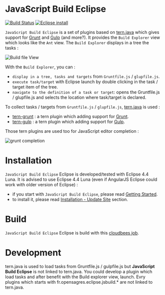 JavaScript Build Eclipse
=========

[![Build Status](https://secure.travis-ci.org/angelozerr/jsbuild-eclipse.png)](http://travis-ci.org/angelozerr/jsbuild-eclipse)
[![Eclipse install](https://marketplace.eclipse.org/sites/all/modules/custom/marketplace/images/installbutton.png)](http://marketplace.eclipse.org/marketplace-client-intro?mpc_install=2295381)

`JavaScript Build Eclipse` is a set of plugins based on [tern.java](https://github.com/angelozerr/tern.java) which gives support for [Grunt](http://gruntjs.com/) and [Gulp](http://gulpjs.com/) (and more?). It provides the `Build Explorer` view which looks like the `Ant` view. The `Build Explorer` displays in a tree the tasks : 

![Build file View](https://github.com/angelozerr/jsbuild-eclipse/wiki/images/BuildFileView_Overview.png)

With the `Build Explorer`, you can :

 * `display in a tree, tasks and targets` from `Gruntfile.js` / `glupfile.js`.
 * `execute task/target` with Eclipse launch by double clicking in the task / target item of the tree.
 * `navigate to the definition of a task or target`: opens the Gruntfile.js / glupfile.js and selects the location where task/target is declared. 

To collect tasks / targets from `Gruntfile.js` / `glupfile.js`, [tern.java](https://github.com/angelozerr/tern.java) is used : 

 * [tern-grunt](https://github.com/angelozerr/tern-grunt) : a tern plugin which adding support for [Grunt](http://gruntjs.com/).
 * [tern-gulp](https://github.com/angelozerr/tern-gulp) : a tern plugin which adding support for [Gulp](http://gulpjs.com/).
 
Those tern plugins are used too for JavaScript editor completion : 

![grunt completion](https://github.com/angelozerr/jsbuild-eclipse/wiki/images/GruntCompletion.png)
 
# Installation

`JavaScript Build Eclipse` Eclipse is developed/tested with Eclipse 4.4 Luna. It is advised to use Eclipse 4.4 Luna (even if AngularJS Eclipse could work with older version of Eclipse) : 

 * if you start with `JavaScript Build Eclipse`, please read [Getting Started](https://github.com/angelozerr/jsbuild-eclipse/wiki/Getting-Started).
 * to install it, please read [Installation - Update Site](https://github.com/angelozerr/jsbuild-eclipse/wiki/Installation-Update-Site) section.

# Build

`JavaScript Build Eclipse` Eclipse is build with this [cloudbees job](https://opensagres.ci.cloudbees.com/job/jsbuild-eclipse/).

# Development

tern.java is used to load tasks from Gruntfile.js / gulpfile.js but **JavaScript Build Eclipse** is not linked to tern.java. You could develop a plugin which load tasks and after benefit with the Build explorer view, launch. Evry plugins which starts with  fr.opensagres.eclipse.jsbuild.* are not linked to tern.java.

